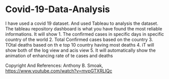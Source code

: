 # Covid-19-Data-Analysis
I have used a covid 19 dataset. And used Tableau to analysis the dataset.
The tableau repository dashboard is what you have found the most reliable informations. 
It will show 
            1. The confirmed cases in specific days in specific country of the world
            2.  Total Confirmed cases based on the country
            3. TOtal deaths based on th e top 10 country having most deaths
            4.  iT will show both of the log view and acis view
            5. It will automatically show the animation of enhancing rate of te cases and deaths
      
      
Copyright And References:
Anthony B. Smoak, 
https://www.youtube.com/watch?v=mvpGTXRLIQc
